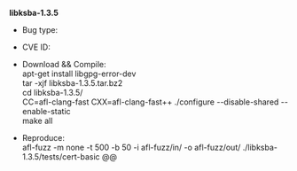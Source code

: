 **libksba-1.3.5**		
* Bug type:    			
  
* CVE ID:     			
   
* Download && Compile:                        	          	  	
apt-get install libgpg-error-dev        	    		      
tar -xjf libksba-1.3.5.tar.bz2          			
cd libksba-1.3.5/       		
CC=afl-clang-fast CXX=afl-clang-fast++ ./configure --disable-shared --enable-static          		 
make all      		
* Reproduce:             		
afl-fuzz -m none -t 500 -b 50 -i afl-fuzz/in/ -o afl-fuzz/out/ ./libksba-1.3.5/tests/cert-basic @@  			
